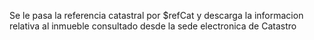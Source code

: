Se le pasa la referencia catastral por $refCat y descarga la informacion relativa al inmueble consultado desde la sede electronica de Catastro
